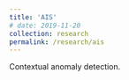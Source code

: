 ```yaml
---
title: 'AIS'
# date: 2019-11-20
collection: research
permalink: /research/ais
---
```


Contextual anomaly detection.